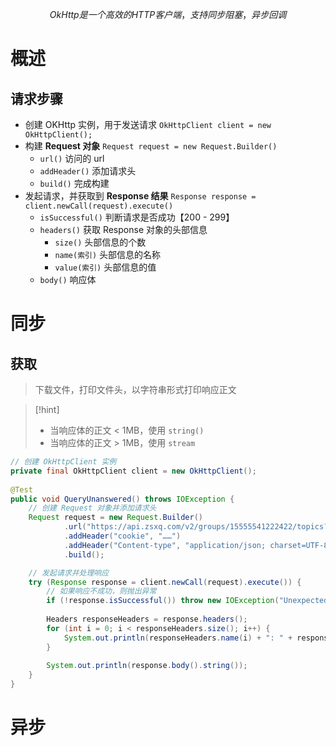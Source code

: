 $$
OkHttp 是一个高效的 HTTP 客户端，支持同步阻塞，异步回调
$$

# 概述
## 请求步骤
- 创建 OKHttp 实例，用于发送请求 `OkHttpClient client = new OkHttpClient(); `
- 构建 **Request 对象** `Request request = new Request.Builder() `
	- `url()` 访问的 url
	- `addHeader()` 添加请求头
	- `build()` 完成构建
- 发起请求，并获取到 **Response 结果** `Response response = client.newCall(request).execute()`
	- `isSuccessful()` 判断请求是否成功【200 - 299】
	- `headers()` 获取 Response 对象的头部信息
		- `size()` 头部信息的个数
		- `name(索引)` 头部信息的名称
		- `value(索引)` 头部信息的值
	- `body()` 响应体


# 同步
## 获取
>下载文件，打印文件头，以字符串形式打印响应正文

>[!hint]
> - 当响应体的正文 < 1MB，使用 `string()`
> - 当响应体的正文 > 1MB，使用 `stream`

```java
// 创建 OkHttpClient 实例
private final OkHttpClient client = new OkHttpClient();  
  
@Test  
public void QueryUnanswered() throws IOException {  
	// 创建 Request 对象并添加请求头
    Request request = new Request.Builder()  
            .url("https://api.zsxq.com/v2/groups/15555541222422/topics?scope=all&count=20")  
            .addHeader("cookie", "……")  
            .addHeader("Content-type", "application/json; charset=UTF-8")  
            .build();  

	// 发起请求并处理响应
    try (Response response = client.newCall(request).execute()) {  
	    // 如果响应不成功，则抛出异常
        if (!response.isSuccessful()) throw new IOException("Unexpected code " + response);  
  
        Headers responseHeaders = response.headers();  
        for (int i = 0; i < responseHeaders.size(); i++) {  
            System.out.println(responseHeaders.name(i) + ": " + responseHeaders.value(i));  
        }  
  
        System.out.println(response.body().string());  
    }
}
```
















# 异步


